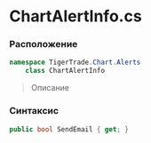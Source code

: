 
# ChartAlertInfo.cs
### Расположение
```csharp
namespace TigerTrade.Chart.Alerts  
    class ChartAlertInfo
```

> Описание

### Синтаксис
```csharp
public bool SendEmail { get; }
```
